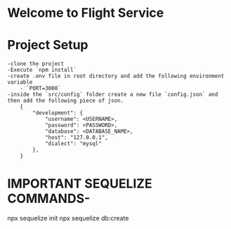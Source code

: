 # Welcome to Flight Service

# Project Setup

    -clone the project
    -Execute `npm install`
    -create .env file in root directory and add the following environment variable
        - `PORT=3000`
    -inside the `src/config` folder create a new file `config.json` and then add the following piece of json.
        {
            "development": {
                "username": <USERNAME>,
                "password": <PASSWORD>,
                "database": <DATABASE_NAME>,
                "host": "127.0.0.1",
                "dialect": "mysql"
            },
        }

# IMPORTANT SEQUELIZE COMMANDS-

npx sequelize init
npx sequelize db:create
